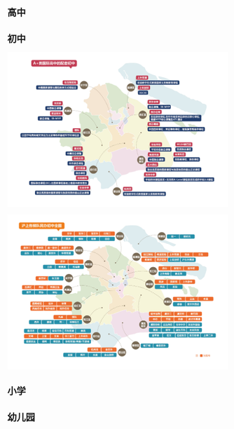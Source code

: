 


## 高中

## 初中
![](vx_images/327391018237627.png)


![](vx_images/37491018234244.png)
## 小学

## 幼儿园